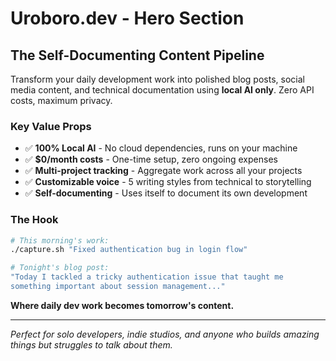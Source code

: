 # Uroboro.dev - Hero Section

## The Self-Documenting Content Pipeline

Transform your daily development work into polished blog posts, social media content, and technical documentation using **local AI only**. Zero API costs, maximum privacy.

### Key Value Props
- ✅ **100% Local AI** - No cloud dependencies, runs on your machine
- ✅ **$0/month costs** - One-time setup, zero ongoing expenses  
- ✅ **Multi-project tracking** - Aggregate work across all your projects
- ✅ **Customizable voice** - 5 writing styles from technical to storytelling
- ✅ **Self-documenting** - Uses itself to document its own development

### The Hook
```bash
# This morning's work:
./capture.sh "Fixed authentication bug in login flow"

# Tonight's blog post:
"Today I tackled a tricky authentication issue that taught me 
something important about session management..."
```

**Where daily dev work becomes tomorrow's content.**

---

*Perfect for solo developers, indie studios, and anyone who builds amazing things but struggles to talk about them.* 